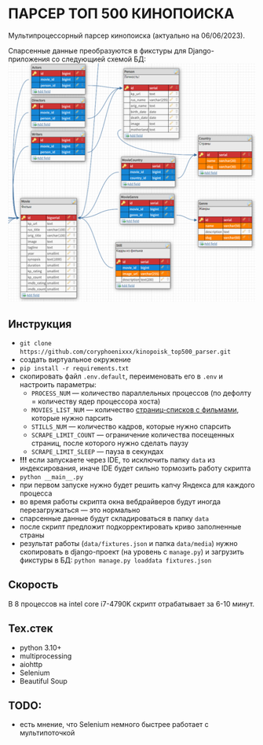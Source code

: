 # ПАРСЕР ТОП 500 КИНОПОИСКА

Мультипроцессорный парсер кинопоиска (актуально на 06/06/2023).

Спарсенные данные преобразуются
в фикстуры для Django-приложения со следующией схемой БД:
![img.png](data/db_scheme.png)

## Инструкция

* `git clone https://github.com/coryphoenixxx/kinopoisk_top500_parser.git`
* создать виртуальное окружение
* `pip install -r requirements.txt`
* скопировать файл `.env.default`, переименовать его в `.env` и настроить параметры:
    * `PROCESS_NUM` — количество параллельных процессов (по дефолту = количеству ядер процессора хоста)
    * `MOVIES_LIST_NUM` — количество [страниц-списков с фильмами](https://www.kinopoisk.ru/lists/movies/top500/?page=1),
      которые нужно парсить
    * `STILLS_NUM` — количество кадров, которые нужно спарсить
    * `SCRAPE_LIMIT_COUNT` — ограничение количества посещенных страниц, после которого нужно сделать паузу
    * `SCRAPE_LIMIT_SLEEP` — пауза в секундах
* **!!!** если запускаете через IDE, то исключить папку `data` из индексирования,
  иначе IDE будет сильно тормозить работу скрипта
* `python __main__.py`
* при первом запуске нужно будет решить капчу Яндекса для каждого процесса
* во время работы скрипта окна вебдрайверов будут иногда перезагружаться — это нормально
* спарсенные данные будут складироваться в папку `data`
* после скрипт предложит подкорректировать криво заполненные страны
* результат работы (`data/fixtures.json` и папка `data/media`) нужно скопировать в django-проект (на уровень
  с `manage.py`)
  и загрузить фикстуры в БД: `python manage.py loaddata fixtures.json`

## Скорость

В 8 процессов на intel core i7-4790K скрипт отрабатывает за 6-10 минут.

## Тех.стек

* python 3.10+
* multiprocessing
* aiohttp
* Selenium
* Beautiful Soup

## TODO:

* есть мнение, что Selenium немного быстрее работает с мультипоточкой